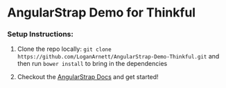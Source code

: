 # AngularStrap Demo for Thinkful


### Setup Instructions:

1. Clone the repo locally: `git clone https://github.com/LoganArnett/AngularStrap-Demo-Thinkful.git` and then run
`bower install` to bring in the dependencies

2. Checkout the [AngularStrap Docs](http://mgcrea.github.io/angular-strap/) and get started!
